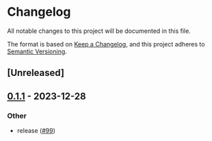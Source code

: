 # Changelog
All notable changes to this project will be documented in this file.

The format is based on [Keep a Changelog](https://keepachangelog.com/en/1.0.0/),
and this project adheres to [Semantic Versioning](https://semver.org/spec/v2.0.0.html).

## [Unreleased]

## [0.1.1](https://github.com/8xFF/atm0s-sdn/compare/atm0s-sdn-transport-compose-v0.1.0...atm0s-sdn-transport-compose-v0.1.1) - 2023-12-28

### Other
- release ([#99](https://github.com/8xFF/atm0s-sdn/pull/99))
